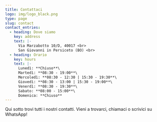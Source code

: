```yaml
---
title: Contattaci
logo: img/logo_black.png
type: page
slug: contact
contact_entries:
  - heading: Dove siamo
    key: address
    text: |-
      Via Marzabotto 10/D, 40017 <br>
      San Giovanni in Persiceto (BO) <br>
  - heading: Orario
    key: hours
    text: |-
      Lunedì: **Chiuso**\
      Martedì: **08:30 - 19:00**\
      Mercoledì: **08:30 - 12:30 | 15:30 - 19:30**\
      Giovedì: **08:30 - 13:00 | 15:30 - 19:00**\
      Venerdì: **08:30 - 19:30**\
      Sabato: **08:00 - 15:00**\
      Domenica: **Chiuso**
---
```

Qui sotto trovi tutti i nostri contatti. Vieni a trovarci, chiamaci o scrivici su WhatsApp!